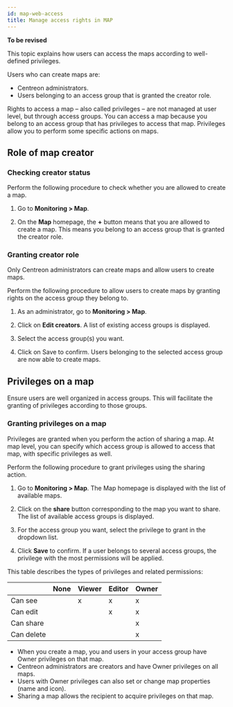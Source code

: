 ```yaml
---
id: map-web-access
title: Manage access rights in MAP
---
```


**To be revised**

This topic explains how users can access the maps according to well-defined privileges.

Users who can create maps are:

- Centreon administrators.
- Users belonging to an access group that is granted the creator role.

Rights to access a map – also called privileges – are not managed at user level, but through access groups. You can access a map because you belong to an access group that has privileges to access that map. Privileges allow you to perform some specific actions on maps.

## Role of map creator
 
### Checking creator status

Perform the following procedure to check whether you are allowed to create a map.

1. Go to **Monitoring > Map**.

2. On the **Map** homepage, the **+** button means that you are allowed to create a map. This means you belong to an access group that is granted the creator role.

### Granting creator role
 
Only Centreon administrators can create maps and allow users to create maps.

Perform the following procedure to allow users to create maps by granting rights on the access group they belong to.

1. As an administrator, go to **Monitoring > Map**.

2. Click on **Edit creators**.
A list of existing access groups is displayed.

3. Select the access group(s) you want.

4. Click on Save to confirm.
Users belonging to the selected access group are now able to create maps.
 
## Privileges on a map

Ensure users are well organized in access groups. This will facilitate the granting of privileges according to those groups.

### Granting privileges on a map
Privileges are granted when you perform the action of sharing a map. At map level, you can specify which access group is allowed to access that map, with specific privileges as well.

Perform the following procedure to grant privileges using the sharing action.

1. Go to **Monitoring > Map**.
The Map homepage is displayed with the list of available maps.

2. Click on the **share** button corresponding to the map you want to share.
The list of available access groups is displayed.

3. For the access group you want, select the privilege to grant in the dropdown list.

4. Click **Save** to confirm.
If a user belongs to several access groups, the privilege with the most permissions will be applied.

This table describes the types of privileges and related permissions:

|            | None | Viewer | Editor | Owner |
|------------|------|--------|--------|-------|
| Can see    |      |   x    |    x   |   x   | 
| Can edit   |      |        |    x   |   x   |
| Can share  |      |        |        |   x   |
| Can delete |      |        |        |   x   |

- When you create a map, you and users in your access group have Owner privileges on that map.
- Centreon administrators are creators and have Owner privileges on all maps.
- Users with Owner privileges can also set or change map properties (name and icon).
- Sharing a map allows the recipient to acquire privileges on that map.
